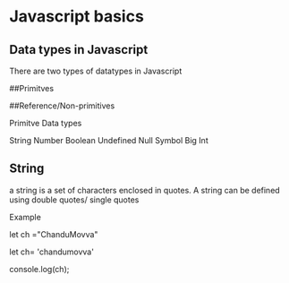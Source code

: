 # Javascript basics


## Data types in Javascript

There are two types of datatypes in Javascript

##Primitves

##Reference/Non-primitives

Primitve Data types

String
Number
Boolean
Undefined
Null
Symbol
Big Int 


## String

 a string is a set of characters enclosed in quotes. A string can be defined using double quotes/ single quotes
 
Example 

let ch ="ChanduMovva"

let ch= 'chandumovva'

console.log(ch);
